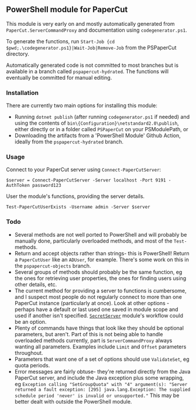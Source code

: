 ## PowerShell module for PaperCut

This module is very early on and mostly automatically generated from `PaperCut.ServerCommandProxy` and documentation using `codegenerator.ps1`.

To generate the functions, run `Start-Job {cd $pwd;.\codegenerator.ps1}|Wait-Job|Remove-Job` from  the PSPaperCut directory.

Automatically generated code is not committed to most branches but is available in a branch called `pspapercut-hydrated`. The functions will eventually be committed for manual editing.

### Installation

There are currently two main options for installing this module: 
-   Running `dotnet publish` (after running `codegenerator.ps1` if needed) and using the contents of `bin\{Configuration}\netstandard2.0\publish`, either directly or in a folder called `PSPaperCut` on your PSModulePath, or
-   Downloading the artifacts from a 'PowerShell Module' Github Action, ideally from the `pspapercut-hydrated` branch.

### Usage

Connect to your PaperCut server using `Connect-PaperCutServer`:

`$server = Connect-PaperCutServer -Server localhost -Port 9191 -AuthToken password123`

User the module's functions, providing the server details.

`Test-PaperCutUserExists -Username admin -Server $server`

### Todo

-   Several methods are not well ported to PowerShell and will probably be manually done, particularly overloaded methods, and most of the `Test-` methods.
-   Return and accept objects rather than strings- this is PowerShell! Return a `PaperCutUser` like an `ADUser`, for example. There's some work on this in the `pspapercut-objects` branch.
-   Several groups of methods should probably be the same function, eg the ones for retrieving user properties, the ones for finding users using other details, etc.
-   The current method for providing a server to functions is cumbersome, and I suspect most people do not regularly connect to more than one PaperCut instance (particularly at once). Look at other options - perhaps have a default or last used one saved in module scope and used if another isn't specified. [`SecretServer`](https://github.com/RamblingCookieMonster/SecretServer) module's workflow could be an option.
-   Plenty of commands have things that look like they should be optional parameters, but aren't. Part of this is not being able to handle overloaded methods currently, part is `ServerCommandProxy` always wanting all parameters. Examples include `Limit` and `Offset` parameters throughout.
-   Parameters that want one of a set of options should use `ValidateSet`, eg quota periods.
-   Error messages are fairly obtuse- they're returned directly from the Java PaperCut server, and include the Java exception plus some wrapping, eg `Exception calling "SetGroupQuota" with "4" argument(s): "Server returned a fault exception: [295] java.lang.Exception: The supplied schedule period 'never' is invalid or unsupported."` This may be better dealt with outside the PowerShell module.
